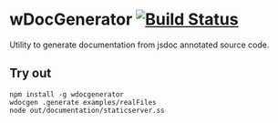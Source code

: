 
# wDocGenerator [![Build Status](https://travis-ci.org/Wandalen/wDocGenerator.svg?branch=master)](https://travis-ci.org/Wandalen/wDocGenerator)

Utility to generate documentation from jsdoc annotated source code.

## Try out
```
npm install -g wdocgenerator
wdocgen .generate examples/realFiles
node out/documentation/staticserver.ss
```